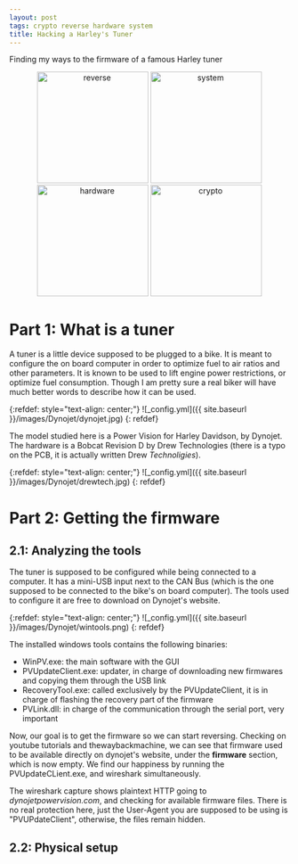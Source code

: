 ```yaml
---
layout: post
tags: crypto reverse hardware system
title: Hacking a Harley's Tuner
---
```


Finding my ways to the firmware of a famous Harley tuner

<div style="text-align: center;">
 <a href="/tags#system"><img src="{{ site.baseurl }}/icons/reverse.png" width="200" title="reverse" ></a>
   <a href="/tags#system"><img src="{{ site.baseurl }}/icons/system.png" width="200" title="system" ></a>
   <a href="/tags#system"><img src="{{ site.baseurl }}/icons/hardware.png" width="200" title="hardware" ></a>
   <a href="/tags#system"><img src="{{ site.baseurl }}/icons/crypto.png" width="200" title="crypto" ></a>
</div>

# Part 1: What is a tuner

A tuner is a little device supposed to be plugged to a bike. It is meant to configure the on board computer in order to optimize fuel to air ratios and other parameters. It is known to be used to lift engine power restrictions, or optimize fuel consumption. Though I am pretty sure a real biker will have much better words to describe how it can be used.

{:refdef: style="text-align: center;"}
![_config.yml]({{ site.baseurl }}/images/Dynojet/dynojet.jpg)
{: refdef}

The model studied here is a Power Vision for Harley Davidson, by Dynojet. The hardware is a Bobcat Revision D by Drew Technologies (there is a typo on the PCB, it is actually written Drew *Technoligies*).

{:refdef: style="text-align: center;"}
![_config.yml]({{ site.baseurl }}/images/Dynojet/drewtech.jpg)
{: refdef}

# Part 2: Getting the firmware
## 2.1: Analyzing the tools

The tuner is supposed to be configured while being connected to a computer. It has a mini-USB input next to the CAN Bus (which is the one supposed to be connected to the bike's on board computer). The tools used to configure it are free to download on Dynojet's website.

{:refdef: style="text-align: center;"}
![_config.yml]({{ site.baseurl }}/images/Dynojet/wintools.png)
{: refdef}

The installed windows tools contains the following binaries:
* WinPV.exe: the main software with the GUI
* PVUpdateClient.exe: updater, in charge of downloading new firmwares and copying them through the USB link
* RecoveryTool.exe: called exclusively by the PVUpdateClient, it is in charge of flashing the recovery part of the firmware
* PVLink.dll: in charge of the communication through the serial port, very important

Now, our goal is to get the firmware so we can start reversing. Checking on youtube tutorials and thewaybackmachine, we can see that firmware used to be available directly on dynojet's website, under the **firmware** section, which is now empty. We find our happiness by running the PVUpdateCLient.exe, and wireshark simultaneously.

The wireshark capture shows plaintext HTTP going to *dynojetpowervision.com*, and checking for available firmware files. There is no real protection here, just the User-Agent you are supposed to be using is "PVUPdateClient", otherwise, the files remain hidden.
## 2.2: Physical setup
